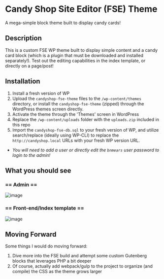 # Candy Shop Site Editor (FSE) Theme

A mega-simple block theme built to display candy cards!


## Description

This is a custom FSE WP theme built to display simple content and a candy card block (which is a plugin that must be downloaded and installed separately!). Test out the editing capabilities in the index template, or directly on a page/post!

## Installation

1. Install a fresh version of WP
1. Upload the `candyshop-fse-theme` files to the `/wp-content/themes` directory, or install the `candyshop-fse-theme` (zipped) through the WordPress themes screen directly.
2. Activate the theme through the 'Themes' screen in WordPress
3. Replace the `/wp-content/uploads` folder with the `uploads.zip` included in this repo 
4. Import the `candyshop-fse-db.sql` to your fresh version of WP, and utilize search/replace (ideally using WP-CLI) to replace the `http://candyshop.local` URLs with your fresh WP version URL.
- *You will need to add a user or directly edit the `bnmears` user password to login to the admin!*

## What you should see
### == Admin ==

![image](https://user-images.githubusercontent.com/20464603/200953931-ee6faad8-b256-4c26-9072-47e104124dce.png)

### == Front-end/Index template ==

![image](https://user-images.githubusercontent.com/20464603/200953984-2639a4e4-00aa-4b74-a209-f9d79761f272.png)

## Moving Forward

Some things I would do moving forward: 

1. Dive more into the FSE build and attempt some custom Gutenberg blocks that leverages PHP a bit deeper
2. Of course, actually add webpack/gulp to the project to organize (and compile) the CSS as the theme grows larger
